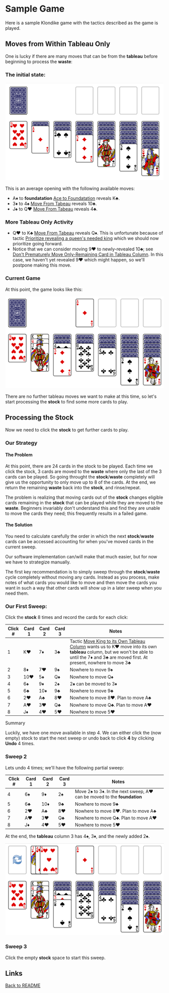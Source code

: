 # Sample Game

Here is a sample Klondike game with the tactics described as the game is played.

## Moves from Within Tableau Only

One is lucky if there are many moves that can be from the **tableau** before beginning to process the **waste**:

### The initial state:

![initial state](./imgs/initialGame.png)

This is an average opening with the following available moves:

* A♦️ to **foundatation** [Ace to Foundatation](/docs/tactics.md#ace-to-foundatation) reveals K♣️.
* 3♦️ to 4♠️ [Move From Tabeau](/docs/tactics.md#move-from-tableau) reveals 10♣️.
* J♠️ to Q❤️ [Move From Tabeau](/docs/tactics.md#move-from-tableau) reveals 4♣️.

### More Tableau Only Activity

* Q❤️ to K♣️ [Move From Tabeau](/docs/tactics.md#move-from-tableau) reveals Q♦️.  This is unfortunate because of tactic [Prioritize revealing a queen's needed king]() which we should now prioritize going forward.
* Notice that we can consider moving 9❤️ to newly-revealed 10♣️; see [Don't Prematurely Move Only-Remaining Card in Tableau Column](/docs/tactics.md#dont-prematurely-move-only-remaining-card-in-tableau-column). In this case, we haven't yet revealed 9❤️ which might happen, so we'll postpone making this move.

### Current Game

At this point, the game looks like this:

![openingGame](/docs/imgs/openingMoves.png)

There are no further tableau moves we want to make at this time, so let's start processing the **stock** to find some more cards to play.

## Processing the Stock

Now we need to click the **stock** to get further cards to play.

### Our Strategy

#### The Problem

At this point, there are 24 cards in the stock to be played.  Each time we click the stock, 3 cards are moved to the **waste** where only the last of the 3 cards can be played. So going throught the **stock**/**waste** completely will give us the opportunity to only move up to 8 of the cards.  At the end, we return the remaining **waste** back into the **stock**, and rinse/repeat.

The problem is realizing that moving cards out of the **stock** changes eligible cards remaining in the **stock** that can be played while they are moved to the **waste**.  Beginners invariably don't understand this and find they are unable to move the cards they need; this frequently results in a failed game.

#### The Solution

You need to calculate carefully the order in which the next **stock**/**waste** cards can be accessed accounting for when you've moved cards in the current sweep.

Our software implementation can/will make that much easier, but for now we have to strategize manually.

The first key recommendation is to simply sweep through the **stock**/**waste** cycle completely without moving any cards.  Instead as you process, make notes of what cards you would like to move and then move the cards you want in such a way that other cards will show up in a later sweep when you need them.

### Our First Sweep:

Click the **stock** 8 times and record the cards for each click:

| Click # | Card 1 | Card 2 | Card 3 | Notes |
|----------|---|---|---|----------|
| 1 | K❤️ | 7♦️ | 3♣️ | Tactic [Move King to its Own Tableau Column](/docs/tactics.md#move-king-to-its-own-tableau-column) wants us to K❤️ move into its own **tableau** column, but we won't be able to until the 7♦️ and 3♣️ are moved first.  At present, nowhere to move 3♣️ |
| 2 | 8♦️ | 7❤️ | 9♠️ | Nowhere to move 9♠️ |
| 3 | 10❤️ | 5♠️ | Q♠️ | Nowhere to move Q♠️ |
| 4 | 6♠️ | 9♦️ | 2♠️ | 2♠️ can be moved to 3♦️ |
| 5 | 6♣️ | 10♦️ | 9♣️ | Nowhere to move 9♣️ |
| 6 | 2❤️ | A♣️ | 8❤️ | Nowhere to move 8❤️. Plan to move A♣️ |
| 7 | A❤️ | 3❤️ | Q♣️ | Nowhere to move Q♣️. Plan to move A❤️ |
| 8 | J♦️ | 4❤️ | 5❤️ | Nowhere to move 5❤️ |

Summary

Luckily, we have one move available in step 4.  We can either click the (now empty) stock to start the next sweep or undo back to click **4** by clicking **Undo** 4 times.

### Sweep 2

Lets undo 4 times; we'll have the following partial sweep:

| Click # | Card 1 | Card 2 | Card 3 | Notes |
|----------|---|---|---|----------|
| 4 | 6♠️ | 9♦️ | 2♠️ | Move 2♠️ to 3♦️.  In the next sweep, A❤️ can be moved to the **foundation** |
| 5 | 6♣️ | 10♦️ | 9♣️ | Nowhere to move 9♣️ |
| 6 | 2❤️ | A♣️ | 8❤️ | Nowhere to move 8❤️. Plan to move A♣️ |
| 7 | A❤️ | 3❤️ | Q♣️ | Nowhere to move Q♣️. Plan to move A❤️ |
| 8 | J♦️ | 4❤️ | 5❤️ | Nowhere to move 5❤️ |

At the end, the **tableau** column 3 has 4♠️, 3♦️, and the newly added 2♠️.

![sweep 2](/docs/imgs/sweep2.png)

### Sweep 3

Click the empty **stock** space to start this sweep.



## Links

[Back to README](/README.md)
